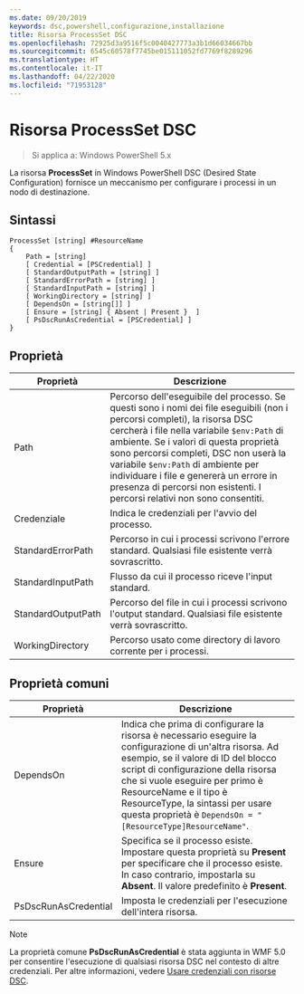 ```yaml
---
ms.date: 09/20/2019
keywords: dsc,powershell,configurazione,installazione
title: Risorsa ProcessSet DSC
ms.openlocfilehash: 72925d3a9516f5c0040427773a3b1d66034667bb
ms.sourcegitcommit: 6545c60578f7745be015111052fd7769f8289296
ms.translationtype: HT
ms.contentlocale: it-IT
ms.lasthandoff: 04/22/2020
ms.locfileid: "71953128"
---
```

# <a name="dsc-processset-resource"></a>Risorsa ProcessSet DSC

> Si applica a: Windows PowerShell 5.x

La risorsa **ProcessSet** in Windows PowerShell DSC (Desired State Configuration) fornisce un meccanismo per configurare i processi in un nodo di destinazione.

## <a name="syntax"></a>Sintassi

```Syntax
ProcessSet [string] #ResourceName
{
    Path = [string]
    [ Credential = [PSCredential] ]
    [ StandardOutputPath = [string] ]
    [ StandardErrorPath = [string] ]
    [ StandardInputPath = [string] ]
    [ WorkingDirectory = [string] ]
    [ DependsOn = [string[]] ]
    [ Ensure = [string] { Absent | Present }  ]
    [ PsDscRunAsCredential = [PSCredential] ]
}
```

## <a name="properties"></a>Proprietà

|Proprietà |Descrizione |
|---|---|
|Path |Percorso dell'eseguibile del processo. Se questi sono i nomi dei file eseguibili (non i percorsi completi), la risorsa DSC cercherà i file nella variabile `$env:Path` di ambiente. Se i valori di questa proprietà sono percorsi completi, DSC non userà la variabile `$env:Path` di ambiente per individuare i file e genererà un errore in presenza di percorsi non esistenti. I percorsi relativi non sono consentiti. |
|Credenziale |Indica le credenziali per l'avvio del processo. |
|StandardErrorPath |Percorso in cui i processi scrivono l'errore standard. Qualsiasi file esistente verrà sovrascritto. |
|StandardInputPath |Flusso da cui il processo riceve l'input standard. |
|StandardOutputPath |Percorso del file in cui i processi scrivono l'output standard. Qualsiasi file esistente verrà sovrascritto. |
|WorkingDirectory |Percorso usato come directory di lavoro corrente per i processi. |

## <a name="common-properties"></a>Proprietà comuni

|Proprietà |Descrizione |
|---|---|
|DependsOn |Indica che prima di configurare la risorsa è necessario eseguire la configurazione di un'altra risorsa. Ad esempio, se il valore di ID del blocco script di configurazione della risorsa che si vuole eseguire per primo è ResourceName e il tipo è ResourceType, la sintassi per usare questa proprietà è `DependsOn = "[ResourceType]ResourceName"`. |
|Ensure |Specifica se il processo esiste. Impostare questa proprietà su **Present** per specificare che il processo esiste. In caso contrario, impostarla su **Absent**. Il valore predefinito è **Present**. |
|PsDscRunAsCredential |Imposta le credenziali per l'esecuzione dell'intera risorsa. |

> [!NOTE]
> La proprietà comune **PsDscRunAsCredential** è stata aggiunta in WMF 5.0 per consentire l'esecuzione di qualsiasi risorsa DSC nel contesto di altre credenziali. Per altre informazioni, vedere [Usare credenziali con risorse DSC](../../../configurations/runasuser.md).